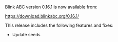 Blink ABC version 0.16.1 is now available from:

  <https://download.blinkabc.org/0.16.1/>

This release includes the following features and fixes:

- Update seeds
